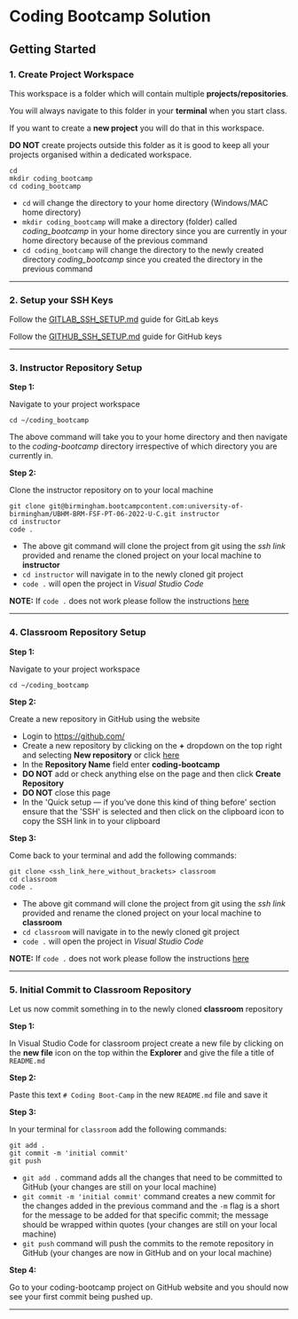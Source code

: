 # Coding Bootcamp Solution

## Getting Started

### 1. Create Project Workspace

This workspace is a folder which will contain multiple **projects/repositories**.

You will always navigate to this folder in your **terminal** when you start class.

If you want to create a **new project** you will do that in this workspace.

**DO NOT** create projects outside this folder as it is good to keep all your projects organised within a dedicated workspace.

```
cd
mkdir coding_bootcamp
cd coding_bootcamp
```

- `cd` will change the directory to your home directory (Windows/MAC home directory)
- `mkdir coding_bootcamp` will make a directory (folder) called _coding_bootcamp_ in your home directory since you are currently in your home directory because of the previous command
- `cd coding_bootcamp` will change the directory to the newly created directory _coding_bootcamp_ since you created the directory in the previous command

---

### 2. Setup your SSH Keys

Follow the [GITLAB_SSH_SETUP.md](./GITLAB_SSH_SETUP.md) guide for GitLab keys

Follow the [GITHUB_SSH_SETUP.md](./GITHUB_SSH_SETUP.md) guide for GitHub keys

---

### 3. Instructor Repository Setup

**Step 1:**

Navigate to your project workspace

```
cd ~/coding_bootcamp
```

The above command will take you to your home directory and then navigate to the _coding-bootcamp_ directory irrespective of which directory you are currently in.

**Step 2:**

Clone the instructor repository on to your local machine

```
git clone git@birmingham.bootcampcontent.com:university-of-birmingham/UBHM-BRM-FSF-PT-06-2022-U-C.git instructor
cd instructor
code .
```

- The above git command will clone the project from git using the _ssh link_ provided and rename the cloned project on your local machine to **instructor**
- `cd instructor` will navigate in to the newly cloned git project
- `code .` will open the project in _Visual Studio Code_

**NOTE:** If `code .` does not work please follow the instructions [here](https://code.visualstudio.com/docs/setup/mac#_launching-from-the-command-line)

---

### 4. Classroom Repository Setup

**Step 1:**

Navigate to your project workspace

```
cd ~/coding_bootcamp
```

**Step 2:**

Create a new repository in GitHub using the website

- Login to https://github.com/
- Create a new repository by clicking on the **+** dropdown on the top right and selecting **New repository** or click [here](https://github.com/new)
- In the **Repository Name** field enter **coding-bootcamp**
- **DO NOT** add or check anything else on the page and then click **Create Repository**
- **DO NOT** close this page
- In the 'Quick setup — if you’ve done this kind of thing before' section ensure that the 'SSH' is selected and then click on the clipboard icon to copy the SSH link in to your clipboard

**Step 3:**

Come back to your terminal and add the following commands:

```
git clone <ssh_link_here_without_brackets> classroom
cd classroom
code .
```

- The above git command will clone the project from git using the _ssh link_ provided and rename the cloned project on your local machine to **classroom**
- `cd classroom` will navigate in to the newly cloned git project
- `code .` will open the project in _Visual Studio Code_

**NOTE:** If `code .` does not work please follow the instructions [here](https://code.visualstudio.com/docs/setup/mac#_launching-from-the-command-line)

---

### 5. Initial Commit to Classroom Repository

Let us now commit something in to the newly cloned **classroom** repository

**Step 1:**

In Visual Studio Code for classroom project create a new file by clicking on the **new file** icon on the top within the **Explorer** and give the file a title of `README.md`

**Step 2:**

Paste this text `# Coding Boot-Camp` in the new `README.md` file and save it

**Step 3:**

In your terminal for `classroom` add the following commands:

```
git add .
git commit -m 'initial commit'
git push
```

- `git add .` command adds all the changes that need to be committed to GitHub (your changes are still on your local machine)
- `git commit -m 'initial commit'` command creates a new commit for the changes added in the previous command and the `-m` flag is a short for the message to be added for that specific commit; the message should be wrapped within quotes (your changes are still on your local machine)
- `git push` command will push the commits to the remote repository in GitHub (your changes are now in GitHub and on your local machine)

**Step 4:**

Go to your coding-bootcamp project on GitHub website and you should now see your first commit being pushed up.

---
